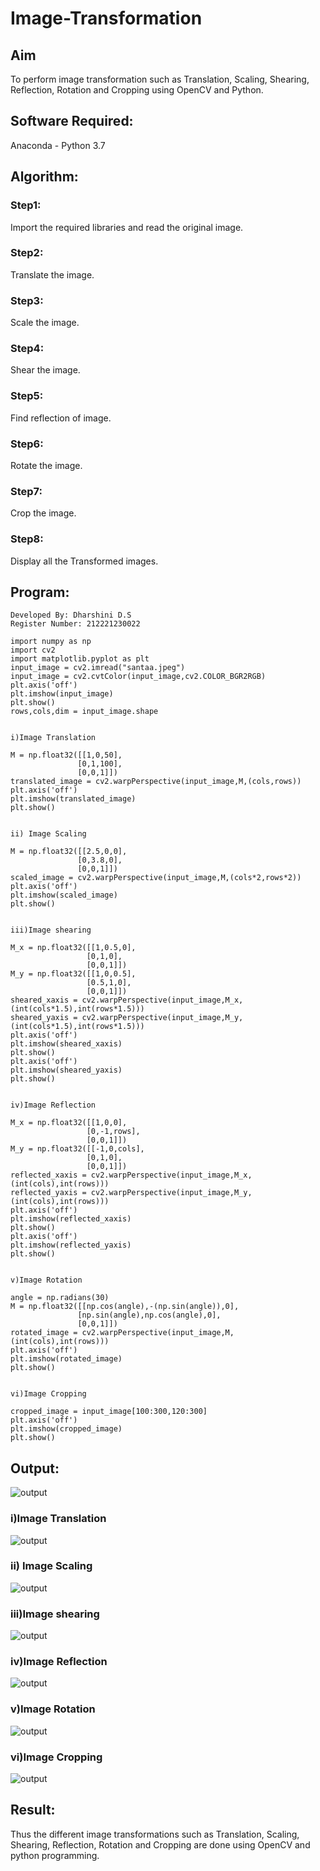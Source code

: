 # Image-Transformation
## Aim
To perform image transformation such as Translation, Scaling, Shearing, Reflection, Rotation and Cropping using OpenCV and Python.

## Software Required:
Anaconda - Python 3.7

## Algorithm:
### Step1:

Import the required libraries and read the original image.

### Step2:

Translate the image.

### Step3:

Scale the image.

### Step4:

Shear the image.

### Step5:

Find reflection of image.

### Step6:

Rotate the image.

### Step7:

Crop the image.

### Step8:

Display all the Transformed images.

## Program:
```
Developed By: Dharshini D.S
Register Number: 212221230022

import numpy as np
import cv2
import matplotlib.pyplot as plt
input_image = cv2.imread("santaa.jpeg")
input_image = cv2.cvtColor(input_image,cv2.COLOR_BGR2RGB)
plt.axis('off')
plt.imshow(input_image)
plt.show()
rows,cols,dim = input_image.shape


i)Image Translation

M = np.float32([[1,0,50],
               [0,1,100],
               [0,0,1]])
translated_image = cv2.warpPerspective(input_image,M,(cols,rows))
plt.axis('off')
plt.imshow(translated_image)
plt.show()


ii) Image Scaling

M = np.float32([[2.5,0,0],
               [0,3.8,0],
               [0,0,1]])
scaled_image = cv2.warpPerspective(input_image,M,(cols*2,rows*2))
plt.axis('off')
plt.imshow(scaled_image)
plt.show()


iii)Image shearing

M_x = np.float32([[1,0.5,0],
                 [0,1,0],
                 [0,0,1]])
M_y = np.float32([[1,0,0.5],
                 [0.5,1,0],
                 [0,0,1]])
sheared_xaxis = cv2.warpPerspective(input_image,M_x,(int(cols*1.5),int(rows*1.5)))
sheared_yaxis = cv2.warpPerspective(input_image,M_y,(int(cols*1.5),int(rows*1.5)))
plt.axis('off')
plt.imshow(sheared_xaxis)
plt.show()
plt.axis('off')
plt.imshow(sheared_yaxis)
plt.show()


iv)Image Reflection

M_x = np.float32([[1,0,0],
                 [0,-1,rows],
                 [0,0,1]])
M_y = np.float32([[-1,0,cols],
                 [0,1,0],
                 [0,0,1]])
reflected_xaxis = cv2.warpPerspective(input_image,M_x,(int(cols),int(rows)))
reflected_yaxis = cv2.warpPerspective(input_image,M_y,(int(cols),int(rows)))
plt.axis('off')
plt.imshow(reflected_xaxis)
plt.show()
plt.axis('off')
plt.imshow(reflected_yaxis)
plt.show()


v)Image Rotation

angle = np.radians(30)
M = np.float32([[np.cos(angle),-(np.sin(angle)),0],
               [np.sin(angle),np.cos(angle),0],
               [0,0,1]])
rotated_image = cv2.warpPerspective(input_image,M,(int(cols),int(rows)))
plt.axis('off')
plt.imshow(rotated_image)
plt.show()


vi)Image Cropping

cropped_image = input_image[100:300,120:300]
plt.axis('off')
plt.imshow(cropped_image)
plt.show()
```
## Output:

![output](./1.png)

### i)Image Translation

![output](./2.png)

### ii) Image Scaling

![output](./3.png)


### iii)Image shearing

![output](./4.png)


### iv)Image Reflection

![output](./5.png)


### v)Image Rotation

![output](./6.png)


### vi)Image Cropping

![output](./7.png)


## Result: 

Thus the different image transformations such as Translation, Scaling, Shearing, Reflection, Rotation and Cropping are done using OpenCV and python programming.

